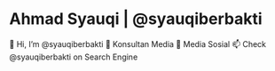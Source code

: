 # Ahmad Syauqi | @syauqiberbakti
👋 Hi, I’m @syauqiberbakti
👀 Konsultan Media
💞️ Media Sosial
📫 Check @syauqiberbakti on Search Engine
